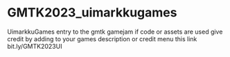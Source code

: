 # GMTK2023_uimarkkugames
UimarkkuGames entry to the gmtk gamejam 
if code or assets are used give credit by adding to your games description or credit menu this link bit.ly/GMTK2023UI
